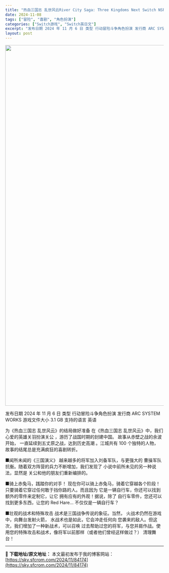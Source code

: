 ```yaml
---
title: "热血三国志 乱世风云River City Saga: Three Kingdoms Next Switch NSP英文"
date: 2024-11-08
tags: ["冒险", "喜剧", "角色扮演"]
categories: ["Switch游戏", "Switch英日文"]
excerpt: "发布日期 2024 年 11 月 6 日 类型 行动冒险斗争角色扮演 发行商 ARC SYSTEM WORKS 游戏文件大小 3.1 GB 支持的语言 英语 为《热血三国志 乱世风云》的结局做好准备 在《热血三国志 乱世风云》中，我们心爱的英雄关羽扮演关公 ，游历了战国时期的封建中国。 故事从赤壁之&hellip;"
layout: post
---
```


<img class="aligncenter size-full wp-image-84175" src="https://sky.sfcrom.com/wp-content/uploads/2024/11/2024110813323466.webp" alt="" width="700" height="1142" />

发布日期 2024 年 11 月 6 日
类型 行动冒险斗争角色扮演
发行商 ARC SYSTEM WORKS
游戏文件大小 3.1 GB
支持的语言 英语

为《热血三国志 乱世风云》的结局做好准备
在《热血三国志 乱世风云》中，我们心爱的英雄关羽扮演关公
，游历了战国时期的封建中国。
故事从赤壁之战的余波开始，
一直延续到五丈原之战，达到历史高潮
。江城共有 100 个独特的人物，
故事的结尾总是充满疯狂的喜剧转折。

■闻所未闻的《三国演义》
越来越多的将军加入刘备军队，与更强大的
曹操军队抗衡。随着双方阵营的兵力不断增加，我们发现了
小说中前所未见的另一种说法，显然是
关公和他的朋友们重新编排的。

■骑上赤兔马，践踏你的对手！
现在你可以骑上赤兔马，骑着它穿越各个阶段！
只要骑着它穿过任何敢于挡你路的人。而且因为
它是一辆自行车，你还可以找到额外的零件来定制它，让它
拥有应有的外观！据说，除了
自行车零件，您还可以找到更多东西，让您的 Red Hare... 不仅仅是一辆自行车？

■壮观的战术和特殊攻击
战术是三国战争传说的象征。当然，
火战术仍然在游戏中，向舞台发射火箭，
水战术也是如此，它会冲走任何向
您袭来的敌人。但这次，我们增加了一种新战术，可以召唤
过去帮助过您的将军，与您并肩作战。使用您的特殊攻击和战术，像将军以前那样（或者他们曾经这样做过？）
清理舞台！

---
📖 **下载地址/原文地址：** 本文最初发布于我的博客网站：[https://sky.sfcrom.com/2024/11/84174](https://sky.sfcrom.com/2024/11/84174)
